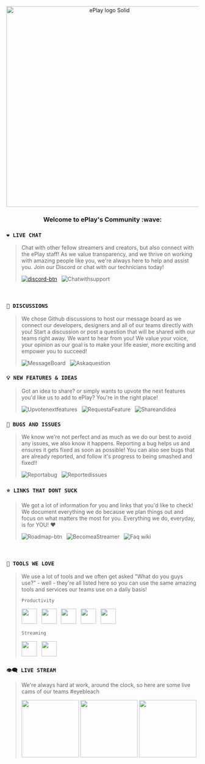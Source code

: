 <p align="center"><img width="525" alt="ePlay logo Solid" src="https://user-images.githubusercontent.com/7132783/201223119-625494b0-7a9c-493b-b295-9bf5fe6bac3c.png"></p>

<h3 align="center">Welcome to ePlay's Community :wave:</h2>


### `❤️ LIVE CHAT`

> Chat with other fellow streamers and creators, but also connect with the ePlay staff! As we value transparency, and we thrive on working with amazing people like you, we're always here to help and assist you. Join our Discord or chat with our technicians today!
> 
> [![discord-btn](https://user-images.githubusercontent.com/7132783/201472912-cfeac848-3a62-428b-b597-d1dc2ae3d443.png)](https://discord.gg/eplay) &nbsp; ![Chatwithsupport](https://user-images.githubusercontent.com/7132783/201474486-79dc3ec9-36d2-42ce-a6bd-45aee0d0b001.png)

&nbsp;

### `💬 DISCUSSIONS`
> We chose Github discussions to host our message board as we connect our developers, designers and all of our teams directly with you! Start a discussion or post a question that will be shared with our teams right away. We want to hear from you! We value your voice, your opinion as our goal is to make your life easier, more exciting and empower you to succeed!
> 
> ![MessageBoard](https://user-images.githubusercontent.com/7132783/201472953-f6c0bcaa-1f93-4ff9-b3e0-81d0c28614c1.png) &nbsp; ![Askaquestion](https://user-images.githubusercontent.com/7132783/201472967-21a6348d-551d-41be-8cab-fbc8a6b0a69c.png)
&nbsp;

### `💡 NEW FEATURES & IDEAS`
> Got an idea to share? or simply wants to upvote the next features you'd like us to add to ePlay? You're in the right place! 
> 
> ![Upvotenextfeatures](https://user-images.githubusercontent.com/7132783/201473118-7978b58a-aa06-42df-95cb-e4e9dba6c5ab.png) &nbsp; ![RequestaFeature](https://user-images.githubusercontent.com/7132783/201472957-13c339bb-46bc-4e19-a113-1640b5a60184.png) &nbsp; ![Shareandidea](https://user-images.githubusercontent.com/7132783/201472961-ab30a4f2-a91b-46e5-92f0-9581e707cbb7.png) 
&nbsp;

### `🐞 BUGS AND ISSUES`
> We know we're not perfect and as much as we do our best to avoid any issues, we also know it happens. Reporting a bug helps us and ensures it gets fixed as soon as possible! You can also see bugs that are already reported, and follow it's progress to being smashed and fixed!!
>
> ![Reportabug](https://user-images.githubusercontent.com/7132783/201473008-11fb3b15-b784-40a5-94d2-e72934cf5b04.png) &nbsp; ![Reportedissues](https://user-images.githubusercontent.com/7132783/201473011-45e9015b-8c0c-4341-acce-e6b761e3a40e.png)
&nbsp;

### `⭐️ LINKS THAT DONT SUCK`
> We got a lot of information for you and links that you'd like to check! We document everything we do because we plan things out and focus on what matters the most for you. Everything we do, everyday, is for YOU! ❤️
>
> ![Roadmap-btn](https://user-images.githubusercontent.com/7132783/201473292-b4602e78-5e8c-460c-9194-82074c13c138.png) &nbsp; ![BecomeaStreamer](https://user-images.githubusercontent.com/7132783/201473298-12b9c39b-9d1c-40de-b47a-53d243d6c07b.png) &nbsp; ![Faq wiki](https://user-images.githubusercontent.com/7132783/201473306-c47a7492-063e-498c-a573-af0c0dc50783.png)

&nbsp;
&nbsp;
&nbsp;

### `💖 TOOLS WE LOVE`
> We use a lot of tools and we often get asked "What do you guys use?" - well - they're all listed here so you can use the same amazing tools and services our teams use on a daily basis!
>
> `Productivity`
> 
> <img src="https://user-images.githubusercontent.com/7132783/201226034-33de74e0-d2fb-47bd-a5f9-43b8203aef77.png" height="40"/> &nbsp; <img src="https://upload.wikimedia.org/wikipedia/commons/thumb/a/ad/Figma-1-logo.png/640px-Figma-1-logo.png" height="40"/> &nbsp; <img src="https://user-images.githubusercontent.com/7132783/201226892-210d9009-bd30-428f-b064-1bda368574ec.png" height="40"/> &nbsp; <img src="https://user-images.githubusercontent.com/7132783/201227068-0d77e000-b64b-421a-8a61-b831dbed6d27.png" height="40"/> &nbsp; <img src="https://user-images.githubusercontent.com/7132783/201226635-ee0c227a-9f4c-4a6f-9304-5a79b3dbb636.png" height="40"/>
> 
> `Streaming`
> 
> <img src="https://obsproject.com/assets/images/new_icon_small-r.png" height="40"/> &nbsp; <img src="https://play-lh.googleusercontent.com/KoQ8aAr08UkOpzFKHBDqmCm0wilrYtI8QSAAKl5rcuPpW_ByhMLAh01Mp45_HIcA5HAU=w480-h960-rw" height="40"/>
&nbsp;


### `👁️‍🗨️ LIVE STREAM`
> We're always hard at work, around the clock, so here are some live cams of our teams #eyebleach
>
> <img src="https://user-images.githubusercontent.com/7132783/201474406-22791ab2-5b4c-4c48-9655-e6e8914cf1b4.gif" height="150"/> <img src="https://user-images.githubusercontent.com/7132783/201474331-4bf27750-8396-4b6f-9893-1db11faebc0a.gif" height="150"/> <img src="https://user-images.githubusercontent.com/7132783/201474383-784b8681-3f90-4d9e-9bdd-aee462c0d1b4.gif" height="150"/>


